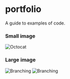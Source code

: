 
# portfolio
A guide to examples of code.
### Small image

<!-- ![Octocat](https://github.githubassets.com/images/icons/emoji/octocat.png) -->
![Octocat](../img/portrait.jpeg)

### Large image

![Branching](https://guides.github.com/activities/hello-world/branching.png)
![Branching](https://guides.github.com/activities/hello-world/branching.png)